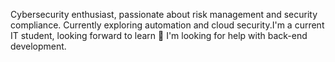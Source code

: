 
Cybersecurity enthusiast, passionate about risk management and security compliance. Currently exploring automation and cloud security.I'm a current IT student, looking forward to learn 💯 
I'm looking for help with back-end development.

<!--
**YSTHA/YSTHA** is a ✨ _special_ ✨ repository because its `README.md` (this file) appears on your GitHub profile.

Here are some ideas to get you started:

- 🔭 I’m currently working on ...
- 🌱 I’m currently learning ...
- 👯 I’m looking to collaborate on ...
- 🤔 I’m looking for help with ...
- 💬 Ask me about ...
- 📫 How to reach me: ...
- 😄 Pronouns: ...
- ⚡ Fun fact: ...
-->

